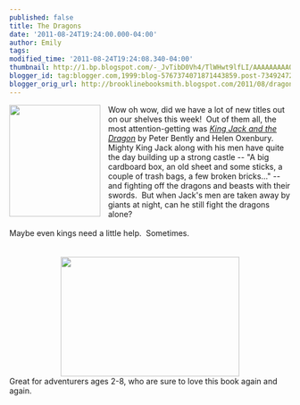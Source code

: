 ```yaml
---
published: false
title: The Dragons
date: '2011-08-24T19:24:00.000-04:00'
author: Emily
tags: 
modified_time: '2011-08-24T19:24:08.340-04:00'
thumbnail: http://1.bp.blogspot.com/-_JvTibD0Vh4/TlWHwt9lfLI/AAAAAAAAAQ8/M4spdyD1F-c/s72-c/9780803736986.jpg
blogger_id: tag:blogger.com,1999:blog-5767374071871443859.post-734924724102558928
blogger_orig_url: http://brooklinebooksmith.blogspot.com/2011/08/dragons.html
---
```


<div class="separator" style="clear: both; text-align: center;"><a href="http://1.bp.blogspot.com/-_JvTibD0Vh4/TlWHwt9lfLI/AAAAAAAAAQ8/M4spdyD1F-c/s1600/9780803736986.jpg" imageanchor="1" style="clear: left; cssfloat: left; float: left; margin-bottom: 1em; margin-right: 1em;"><img border="0" height="200" qaa="true" src="http://1.bp.blogspot.com/-_JvTibD0Vh4/TlWHwt9lfLI/AAAAAAAAAQ8/M4spdyD1F-c/s200/9780803736986.jpg" width="163" /></a></div>Wow oh wow, did we have a lot of new titles out on our shelves this week!&nbsp; Out of them all, the most attention-getting was <em><a href="http://www.brooklinebooksmith-shop.com/book/9780803736986">King Jack and the Dragon</a></em> by Peter Bently and Helen Oxenbury.&nbsp; Mighty King Jack along with his men have quite the day&nbsp;building up a strong castle -- "A big cardboard box, an old sheet and some sticks, a couple of trash bags, a few broken bricks..." -- and fighting off the dragons and beasts with their swords.&nbsp; But when Jack's men are taken away by giants at night, can he still fight the dragons alone?&nbsp; <br /><br />Maybe even kings need a little help.&nbsp; Sometimes. <br /><br /><br /><div class="separator" style="clear: both; text-align: center;"><a href="http://1.bp.blogspot.com/-WSAAFW0kt_w/TlWH3jDRnUI/AAAAAAAAARA/23NFdF8Jvxs/s1600/5801-1.jpg" imageanchor="1" style="margin-left: 1em; margin-right: 1em;"><img border="0" height="214" qaa="true" src="http://1.bp.blogspot.com/-WSAAFW0kt_w/TlWH3jDRnUI/AAAAAAAAARA/23NFdF8Jvxs/s320/5801-1.jpg" width="320" /></a></div>Great for adventurers ages 2-8, who are sure to love this book again and again.